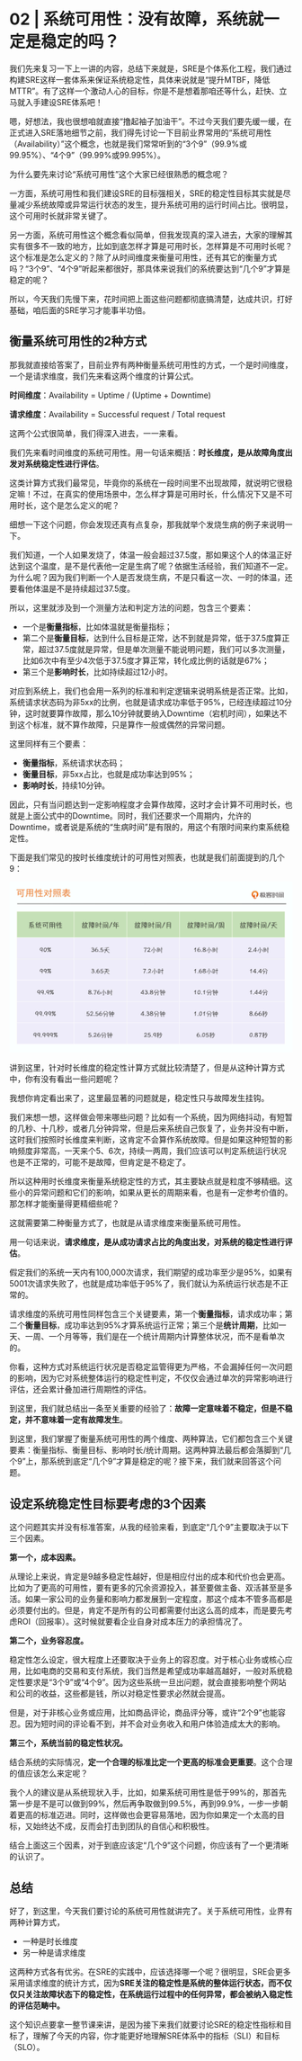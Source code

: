 # 02 | 系统可用性：没有故障，系统就一定是稳定的吗？

我们先来复习一下上一讲的内容，总结下来就是，SRE是个体系化工程，我们通过构建SRE这样一套体系来保证系统稳定性，具体来说就是“提升MTBF，降低MTTR”。有了这样一个激动人心的目标，你是不是想着那咱还等什么，赶快、立马就入手建设SRE体系吧！

嗯，好想法，我也很想咱就直接“撸起袖子加油干”。不过今天我们要先缓一缓，在正式进入SRE落地细节之前，我们得先讨论一下目前业界常用的“系统可用性（Availability）”这个概念，也就是我们常常听到的“3个9”（99.9%或99.95%）、“4个9”（99.99%或99.995%）。

为什么要先来讨论“系统可用性”这个大家已经很熟悉的概念呢？

一方面，系统可用性和我们建设SRE的目标强相关，SRE的稳定性目标其实就是尽量减少系统故障或异常运行状态的发生，提升系统可用的运行时间占比。很明显，这个可用时长就非常关键了。

另一方面，系统可用性这个概念看似简单，但我发现真的深入进去，大家的理解其实有很多不一致的地方，比如到底怎样才算是可用时长，怎样算是不可用时长呢？这个标准是怎么定义的？除了从时间维度来衡量可用性，还有其它的衡量方式吗？“3个9”、“4个9”听起来都很好，那具体来说我们的系统要达到“几个9”才算是稳定的呢？

所以，今天我们先慢下来，花时间把上面这些问题都彻底搞清楚，达成共识，打好基础，咱后面的SRE学习才能事半功倍。

## 衡量系统可用性的2种方式

那我就直接给答案了，目前业界有两种衡量系统可用性的方式，一个是时间维度，一个是请求维度，我们先来看这两个维度的计算公式。

**时间维度**：Availability = Uptime / (Uptime + Downtime)

**请求维度**：Availability = Successful request / Total request

这两个公式很简单，我们得深入进去，一一来看。

我们先来看时间维度的系统可用性。用一句话来概括：**时长维度，是从故障角度出发对系统稳定性进行评估**。

这类计算方式我们最常见，毕竟你的系统在一段时间里不出现故障，就说明它很稳定嘛！不过，在真实的使用场景中，怎么样才算是可用时长，什么情况下又是不可用时长，这个是怎么定义的呢？

细想一下这个问题，你会发现还真有点复杂，那我就举个发烧生病的例子来说明一下。

我们知道，一个人如果发烧了，体温一般会超过37.5度，那如果这个人的体温正好达到这个温度，是不是代表他一定是生病了呢？依据生活经验，我们知道不一定。为什么呢？因为我们判断一个人是否发烧生病，不是只看这一次、一时的体温，还要看他体温是不是持续超过37.5度。

所以，这里就涉及到一个测量方法和判定方法的问题，包含三个要素：

- 一个是**衡量指标**，比如体温就是衡量指标；
- 第二个是**衡量目标**，达到什么目标是正常，达不到就是异常，低于37.5度算正常，超过37.5度就是异常，但是单次测量不能说明问题，我们可以多次测量，比如6次中有至少4次低于37.5度才算正常，转化成比例的话就是67%；
- 第三个是**影响时长**，比如持续超过12小时。

对应到系统上，我们也会用一系列的标准和判定逻辑来说明系统是否正常。比如，系统请求状态码为非5xx的比例，也就是请求成功率低于95%，已经连续超过10分钟，这时就要算作故障，那么10分钟就要纳入Downtime（宕机时间），如果达不到这个标准，就不算作故障，只是算作一般或偶然的异常问题。

这里同样有三个要素：

- **衡量指标**，系统请求状态码；
- **衡量目标**，非5xx占比，也就是成功率达到95%；
- **影响时长**，持续10分钟。

因此，只有当问题达到一定影响程度才会算作故障，这时才会计算不可用时长，也就是上面公式中的Downtime。同时，我们还要求一个周期内，允许的Downtime，或者说是系统的“生病时间”是有限的，用这个有限时间来约束系统稳定性。

下面是我们常见的按时长维度统计的可用性对照表，也就是我们前面提到的几个9：

![ratio](../images/sre/mogu/ratio.jpg)

讲到这里，针对时长维度的稳定性计算方式就比较清楚了，但是从这种计算方式中，你有没有看出一些问题呢？

我想你肯定看出来了，这里最显著的问题就是，稳定性只与故障发生挂钩。

我们来想一想，这样做会带来哪些问题？比如有一个系统，因为网络抖动，有短暂的几秒、十几秒，或者几分钟异常，但是后来系统自己恢复了，业务并没有中断，这时我们按照时长维度来判断，这肯定不会算作系统故障。但是如果这种短暂的影响频度非常高，一天来个5、6次，持续一两周，我们应该可以判定系统运行状况也是不正常的，可能不是故障，但肯定是不稳定了。

所以这种用时长维度来衡量系统稳定性的方式，其主要缺点就是粒度不够精细。这些小的异常问题和它们的影响，如果从更长的周期来看，也是有一定参考价值的。那怎样才能衡量得更精细些呢？

这就需要第二种衡量方式了，也就是从请求维度来衡量系统可用性。

用一句话来说，<strong>请求维度，是从成功请求占比的角度出发，对系统的稳定性进行评估</strong>。

假定我们的系统一天内有100,000次请求，我们期望的成功率至少是95%，如果有5001次请求失败了，也就是成功率低于95%了，我们就认为系统运行状态是不正常的。

请求维度的系统可用性同样包含三个关键要素，第一个<strong>衡量指标</strong>，请求成功率；第二个<strong>衡量目标</strong>，成功率达到95%才算系统运行正常；第三个是<strong>统计周期</strong>，比如一天、一周、一个月等等，我们是在一个统计周期内计算整体状况，而不是看单次的。

你看，这种方式对系统运行状况是否稳定监管得更为严格，不会漏掉任何一次问题的影响，因为它对系统整体运行的稳定性判定，不仅仅会通过单次的异常影响进行评估，还会累计叠加进行周期性的评估。

到这里，我们就总结出一条至关重要的经验了：<strong>故障一定意味着不稳定，但是不稳定，并不意味着一定有故障发生</strong>。

到这里，我们掌握了衡量系统可用性的两个维度、两种算法，它们都包含三个关键要素：衡量指标、衡量目标、影响时长/统计周期。这两种算法最后都会落脚到“几个9”上，那系统到底定“几个9”才算是稳定的呢？接下来，我们就来回答这个问题。



## 设定系统稳定性目标要考虑的3个因素

这个问题其实并没有标准答案，从我的经验来看，到底定“几个9”主要取决于以下三个因素。

<strong>第一个，成本因素。</strong>

从理论上来说，肯定是9越多稳定性越好，但是相应付出的成本和代价也会更高。比如为了更高的可用性，要有更多的冗余资源投入，甚至要做主备、双活甚至是多活。如果一家公司的业务量和影响力都发展到一定程度，那这个成本不管多高都是必须要付出的。但是，肯定不是所有的公司都需要付出这么高的成本，而是要先考虑ROI（回报率）。这时候就要看企业自身对成本压力的承担情况了。

<strong>第二个，业务容忍度。</strong>

稳定性怎么设定，很大程度上还要取决于业务上的容忍度。对于核心业务或核心应用，比如电商的交易和支付系统，我们当然是希望成功率越高越好，一般对系统稳定性要求是“3个9”或“4个9”。因为这些系统一旦出问题，就会直接影响整个网站和公司的收益，这些都是钱，所以对稳定性要求必然就会提高。

但是，对于非核心业务或应用，比如商品评论，商品评分等，或许“2个9”也能容忍。因为短时间的评论看不到，并不会对业务收入和用户体验造成太大的影响。

<strong>第三个，系统当前的稳定性状况。</strong>

结合系统的实际情况，<strong>定一个合理的标准比定一个更高的标准会更重要</strong>。这个合理的值应该怎么来定呢？

我个人的建议是从系统现状入手，比如，如果系统可用性是低于99%的，那首先第一步是不是可以做到99%，然后再争取做到99.5%，再到99.9%，一步一步朝着更高的标准迈进。同时，这样做也会更容易落地，因为你如果定一个太高的目标，又始终达不成，反而会打击到团队的自信心和积极性。

结合上面这三个因素，对于到底应该定“几个9”这个问题，你应该有了一个更清晰的认识了。



## 总结

好了，到这里，今天我们要讨论的系统可用性就讲完了。关于系统可用性，业界有两种计算方式，

- 一种是时长维度
- 另一种是请求维度



这两种方式各有优劣。在SRE的实践中，应该选择哪一个呢？很明显，SRE会更多采用请求维度的统计方式，因为<strong>SRE关注的稳定性是系统的整体运行状态，而不仅仅只关注故障状态下的稳定性，在系统运行过程中的任何异常，都会被纳入稳定性的评估范畴中。</strong>

这个知识点要拿一整节课来讲，是因为接下来我们就要讨论SRE的稳定性指标和目标了，理解了今天的内容，你才能更好地理解SRE体系中的指标（SLI）和目标（SLO）。